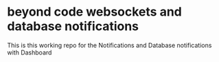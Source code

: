 # beyond code websockets and database notifications
 This is this working repo for the Notifications and Database notifications with Dashboard
